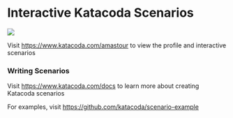 # Interactive Katacoda Scenarios

[![](http://shields.katacoda.com/katacoda/amastour/count.svg)](https://www.katacoda.com/amastour "Get your profile on Katacoda.com")

Visit https://www.katacoda.com/amastour to view the profile and interactive scenarios

### Writing Scenarios
Visit https://www.katacoda.com/docs to learn more about creating Katacoda scenarios

For examples, visit https://github.com/katacoda/scenario-example
